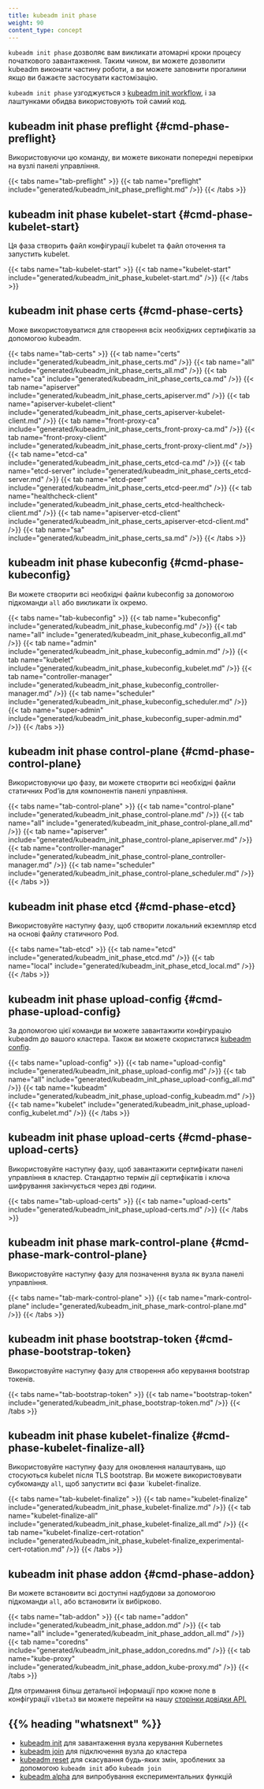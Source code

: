 ```yaml
---
title: kubeadm init phase
weight: 90
content_type: concept
---
```


`kubeadm init phase` дозволяє вам викликати атомарні кроки процесу початкового завантаження. Таким чином, ви можете дозволити kubeadm виконати частину роботи, а ви можете заповнити прогалини якщо ви бажаєте застосувати кастомізацію.

`kubeadm init phase` узгоджується з [kubeadm init workflow](/docs/reference/setup-tools/kubeadm/kubeadm-init/#init-workflow), і за лаштунками обидва використовують той самий код.

## kubeadm init phase preflight {#cmd-phase-preflight}

Використовуючи цю команду, ви можете виконати попередні перевірки на вузлі панелі управління.

{{< tabs name="tab-preflight" >}}
{{< tab name="preflight" include="generated/kubeadm_init_phase_preflight.md" />}}
{{< /tabs >}}

## kubeadm init phase kubelet-start {#cmd-phase-kubelet-start}

Ця фаза створить файл конфігурації kubelet та файл оточення та запустить kubelet.

{{< tabs name="tab-kubelet-start" >}}
{{< tab name="kubelet-start" include="generated/kubeadm_init_phase_kubelet-start.md" />}}
{{< /tabs >}}

## kubeadm init phase certs {#cmd-phase-certs}

Може використовуватися для створення всіх необхідних сертифікатів за допомогою kubeadm.

{{< tabs name="tab-certs" >}}
{{< tab name="certs" include="generated/kubeadm_init_phase_certs.md" />}}
{{< tab name="all" include="generated/kubeadm_init_phase_certs_all.md" />}}
{{< tab name="ca" include="generated/kubeadm_init_phase_certs_ca.md" />}}
{{< tab name="apiserver" include="generated/kubeadm_init_phase_certs_apiserver.md" />}}
{{< tab name="apiserver-kubelet-client" include="generated/kubeadm_init_phase_certs_apiserver-kubelet-client.md" />}}
{{< tab name="front-proxy-ca" include="generated/kubeadm_init_phase_certs_front-proxy-ca.md" />}}
{{< tab name="front-proxy-client" include="generated/kubeadm_init_phase_certs_front-proxy-client.md" />}}
{{< tab name="etcd-ca" include="generated/kubeadm_init_phase_certs_etcd-ca.md" />}}
{{< tab name="etcd-server" include="generated/kubeadm_init_phase_certs_etcd-server.md" />}}
{{< tab name="etcd-peer" include="generated/kubeadm_init_phase_certs_etcd-peer.md" />}}
{{< tab name="healthcheck-client" include="generated/kubeadm_init_phase_certs_etcd-healthcheck-client.md" />}}
{{< tab name="apiserver-etcd-client" include="generated/kubeadm_init_phase_certs_apiserver-etcd-client.md" />}}
{{< tab name="sa" include="generated/kubeadm_init_phase_certs_sa.md" />}}
{{< /tabs >}}

## kubeadm init phase kubeconfig {#cmd-phase-kubeconfig}

Ви можете створити всі необхідні файли kubeconfig за допомогою підкоманди `all` або викликати їх окремо.

{{< tabs name="tab-kubeconfig" >}}
{{< tab name="kubeconfig" include="generated/kubeadm_init_phase_kubeconfig.md" />}}
{{< tab name="all" include="generated/kubeadm_init_phase_kubeconfig_all.md" />}}
{{< tab name="admin" include="generated/kubeadm_init_phase_kubeconfig_admin.md" />}}
{{< tab name="kubelet" include="generated/kubeadm_init_phase_kubeconfig_kubelet.md" />}}
{{< tab name="controller-manager" include="generated/kubeadm_init_phase_kubeconfig_controller-manager.md" />}}
{{< tab name="scheduler" include="generated/kubeadm_init_phase_kubeconfig_scheduler.md" />}}
{{< tab name="super-admin" include="generated/kubeadm_init_phase_kubeconfig_super-admin.md" />}}
{{< /tabs >}}

## kubeadm init phase control-plane {#cmd-phase-control-plane}

Використовуючи цю фазу, ви можете створити всі необхідні файли статичних Podʼів для компонентів панелі управління.

{{< tabs name="tab-control-plane" >}}
{{< tab name="control-plane" include="generated/kubeadm_init_phase_control-plane.md" />}}
{{< tab name="all" include="generated/kubeadm_init_phase_control-plane_all.md" />}}
{{< tab name="apiserver" include="generated/kubeadm_init_phase_control-plane_apiserver.md" />}}
{{< tab name="controller-manager" include="generated/kubeadm_init_phase_control-plane_controller-manager.md" />}}
{{< tab name="scheduler" include="generated/kubeadm_init_phase_control-plane_scheduler.md" />}}
{{< /tabs >}}

## kubeadm init phase etcd {#cmd-phase-etcd}

Використовуйте наступну фазу, щоб створити локальний екземпляр etcd на основі файлу статичного Pod.

{{< tabs name="tab-etcd" >}}
{{< tab name="etcd" include="generated/kubeadm_init_phase_etcd.md" />}}
{{< tab name="local" include="generated/kubeadm_init_phase_etcd_local.md" />}}
{{< /tabs >}}

## kubeadm init phase upload-config {#cmd-phase-upload-config}

За допомогою цієї команди ви можете завантажити конфігурацію kubeadm до вашого кластера. Також ви можете скористатися [kubeadm config](/docs/reference/setup-tools/kubeadm/kubeadm-config/).

{{< tabs name="upload-config" >}}
{{< tab name="upload-config" include="generated/kubeadm_init_phase_upload-config.md" />}}
{{< tab name="all" include="generated/kubeadm_init_phase_upload-config_all.md" />}}
{{< tab name="kubeadm" include="generated/kubeadm_init_phase_upload-config_kubeadm.md" />}}
{{< tab name="kubelet" include="generated/kubeadm_init_phase_upload-config_kubelet.md" />}}
{{< /tabs >}}

## kubeadm init phase upload-certs {#cmd-phase-upload-certs}

Використовуйте наступну фазу, щоб завантажити сертифікати панелі управління в кластер. Стандартно термін дії сертифікатів і ключа шифрування закінчується через дві години.

{{< tabs name="tab-upload-certs" >}}
{{< tab name="upload-certs" include="generated/kubeadm_init_phase_upload-certs.md" />}}
{{< /tabs >}}

## kubeadm init phase mark-control-plane {#cmd-phase-mark-control-plane}

Використовуйте наступну фазу для позначення вузла як вузла панелі управління.

{{< tabs name="tab-mark-control-plane" >}}
{{< tab name="mark-control-plane" include="generated/kubeadm_init_phase_mark-control-plane.md" />}}
{{< /tabs >}}

## kubeadm init phase bootstrap-token {#cmd-phase-bootstrap-token}

Використовуйте наступну фазу для створення або керування bootstrap токенів.

{{< tabs name="tab-bootstrap-token" >}}
{{< tab name="bootstrap-token" include="generated/kubeadm_init_phase_bootstrap-token.md" />}}
{{< /tabs >}}

## kubeadm init phase kubelet-finalize {#cmd-phase-kubelet-finalize-all}

Використовуйте наступну фазу для оновлення налаштувань, що стосуються kubelet після TLS bootstrap. Ви можете використовувати субкоманду `all`, щоб запустити всі фази `kubelet-finalize.

{{< tabs name="tab-kubelet-finalize" >}}
{{< tab name="kubelet-finalize" include="generated/kubeadm_init_phase_kubelet-finalize.md" />}}
{{< tab name="kubelet-finalize-all" include="generated/kubeadm_init_phase_kubelet-finalize_all.md" />}}
{{< tab name="kubelet-finalize-cert-rotation" include="generated/kubeadm_init_phase_kubelet-finalize_experimental-cert-rotation.md" />}}
{{< /tabs >}}

## kubeadm init phase addon {#cmd-phase-addon}

Ви можете встановити всі доступні надбудови за допомогою підкоманди `all`, або встановити їх вибірково.

{{< tabs name="tab-addon" >}}
{{< tab name="addon" include="generated/kubeadm_init_phase_addon.md" />}}
{{< tab name="all" include="generated/kubeadm_init_phase_addon_all.md" />}}
{{< tab name="coredns" include="generated/kubeadm_init_phase_addon_coredns.md" />}}
{{< tab name="kube-proxy" include="generated/kubeadm_init_phase_addon_kube-proxy.md" />}}
{{< /tabs >}}

Для отримання більш детальної інформації про кожне поле в конфігурації `v1beta3` ви можете перейти на нашу [сторінки довідки API.](/docs/reference/config-api/kubeadm-config.v1beta3/)

## {{% heading "whatsnext" %}}

* [kubeadm init](/docs/reference/setup-tools/kubeadm/kubeadm-init/) для завантаження вузла керування Kubernetes
* [kubeadm join](/docs/reference/setup-tools/kubeadm/kubeadm-join/) для підключення вузла до кластера
* [kubeadm reset](/docs/reference/setup-tools/kubeadm/kubeadm-reset/) для скасування будь-яких змін, зроблених за допомогою `kubeadm init` або `kubeadm join`
* [kubeadm alpha](/docs/reference/setup-tools/kubeadm/kubeadm-alpha/) для випробування експериментальних функцій
